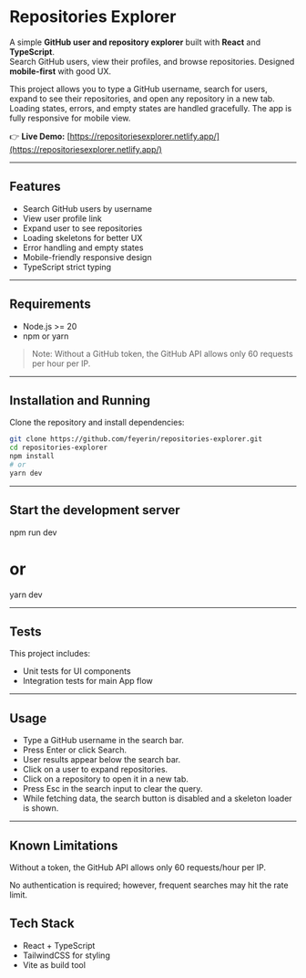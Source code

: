 # Repositories Explorer

A simple **GitHub user and repository explorer** built with **React** and **TypeScript**.  
Search GitHub users, view their profiles, and browse repositories. Designed **mobile-first** with good UX.

This project allows you to type a GitHub username, search for users, expand to see their repositories, and open any repository in a new tab. Loading states, errors, and empty states are handled gracefully. The app is fully responsive for mobile view.

👉 **Live Demo:** [https://repositoriesexplorer.netlify.app/](https://repositoriesexplorer.netlify.app/)

---

## Features

- Search GitHub users by username
- View user profile link
- Expand user to see repositories
- Loading skeletons for better UX
- Error handling and empty states
- Mobile-friendly responsive design
- TypeScript strict typing

---

## Requirements

- Node.js >= 20  
- npm or yarn  

> Note: Without a GitHub token, the GitHub API allows only 60 requests per hour per IP.

---

## Installation and Running

Clone the repository and install dependencies:

```bash
git clone https://github.com/feyerin/repositories-explorer.git
cd repositories-explorer
npm install
# or
yarn dev
```
---

## Start the development server
npm run dev
# or
yarn dev

---

## Tests
This project includes:
- Unit tests for UI components
- Integration tests for main App flow

---

## Usage

- Type a GitHub username in the search bar.
- Press Enter or click Search.
- User results appear below the search bar.
- Click on a user to expand repositories.
- Click on a repository to open it in a new tab.
- Press Esc in the search input to clear the query.
- While fetching data, the search button is disabled and a skeleton loader is shown.

---

## Known Limitations

Without a token, the GitHub API allows only 60 requests/hour per IP.

No authentication is required; however, frequent searches may hit the rate limit.

## Tech Stack

- React + TypeScript
- TailwindCSS for styling
- Vite as build tool
